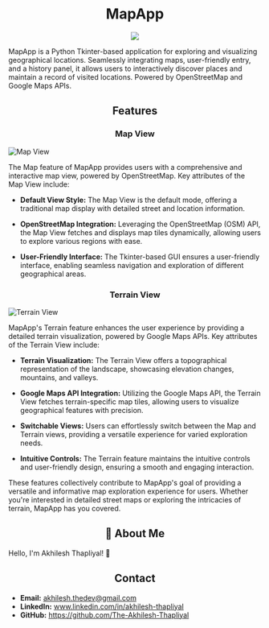 
<h1 align="center">MapApp</h1>

<p align="center">
<img src="http://drive.google.com/uc?export=view&id=1cPN3LHI4V9Ksy4HkwqTRRQduky66l5Tz">
</p>

MapApp is a Python Tkinter-based application for exploring and visualizing geographical locations. Seamlessly integrating maps, user-friendly entry, and a history panel, it allows users to interactively discover places and maintain a record of visited locations. Powered by OpenStreetMap and Google Maps APIs.

<h2 align="center">Features</h2>

<h3 align="center">Map View</h2>

![Map View](http://drive.google.com/uc?export=view&id=15ATukiMfqr2eLK3RKG9QCvjcQh6XbuNC)

The Map feature of MapApp provides users with a comprehensive and interactive map view, powered by OpenStreetMap. Key attributes of the Map View include:

- **Default View Style:** The Map View is the default mode, offering a traditional map display with detailed street and location information.

- **OpenStreetMap Integration:** Leveraging the OpenStreetMap (OSM) API, the Map View fetches and displays map tiles dynamically, allowing users to explore various regions with ease.

- **User-Friendly Interface:** The Tkinter-based GUI ensures a user-friendly interface, enabling seamless navigation and exploration of different geographical areas.


<h3 align="center">Terrain View</h2>

![Terrain View](http://drive.google.com/uc?export=view&id=1VKxbOjv6-uvWRfGG6Ryiw1Hh-kGfKCFE)

MapApp's Terrain feature enhances the user experience by providing a detailed terrain visualization, powered by Google Maps APIs. Key attributes of the Terrain View include:

- **Terrain Visualization:** The Terrain View offers a topographical representation of the landscape, showcasing elevation changes, mountains, and valleys.

- **Google Maps API Integration:** Utilizing the Google Maps API, the Terrain View fetches terrain-specific map tiles, allowing users to visualize geographical features with precision.

- **Switchable Views:** Users can effortlessly switch between the Map and Terrain views, providing a versatile experience for varied exploration needs.

- **Intuitive Controls:** The Terrain feature maintains the intuitive controls and user-friendly design, ensuring a smooth and engaging interaction.

These features collectively contribute to MapApp's goal of providing a versatile and informative map exploration experience for users. Whether you're interested in detailed street maps or exploring the intricacies of terrain, MapApp has you covered.

<h2 align="center">🚀 About Me</h2>

Hello, I'm Akhilesh Thapliyal! 👋
<h2 align="center">Contact</h2>

- **Email:** akhilesh.thedev@gmail.com
- **LinkedIn:** www.linkedin.com/in/akhilesh-thapliyal
- **GitHub:** https://github.com/The-Akhilesh-Thapliyal
